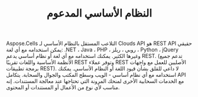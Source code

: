 ﻿---
title: النظام الأساسي المدعوم
second_title: Aspose.Cells Cloud Documen
type: docs
url: /ar/supported-platforms/
description: Aspose.Cells Cloud يدعم Excel لإنشاء وتحويل ودمج وتقسيم وحماية وتشغيل الكائن الداخلي وما إلى ذلك
weight: 50
---
Aspose.Cells التلاعب المستقل بالنظام الأساسي لـ Clouds API هو REST API حقيقي يمكن استخدامه مع أي لغة: .NET ، Java ، PHP ، روبي ، ريلز ، Python ، jQuery وغيرها الكثير. يمكنك استخدامه مع أي لغة أو نظام أساسي يدعم REST. (تدعم جميع الأنظمة الأساسية واللغات تقريبًا REST وتوفر عملاء REST الأصليين للعمل مع واجهات برمجة تطبيقات REST). لا داعي للقلق بشأن قيود اللغة أو النظام الأساسي. يمكنك استخدامه مع أي نظام أساسي - الويب وسطح المكتب والجوال والسحابة. يتكامل API مع الخدمات السحابية الأخرى لمنحك المرونة التي تحتاجها عند معالجة المستندات. إنه مناسب لأي نوع من الأعمال أو المستندات أو المحتوى.


